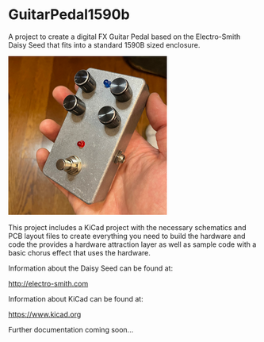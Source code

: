 # GuitarPedal1590b
A project to create a digital FX Guitar Pedal based on the Electro-Smith Daisy Seed that fits into a standard 1590B sized enclosure.

![FinalProduct](docs/images/FinalProduct.png)

This project includes a KiCad project with the necessary schematics and PCB layout files to create everything you need to build the hardware and code the provides a hardware attraction layer as well as sample code with a basic chorus effect that uses the hardware.

Information about the Daisy Seed can be found at:

http://electro-smith.com

Information about KiCad can be found at:

https://www.kicad.org

Further documentation coming soon...

